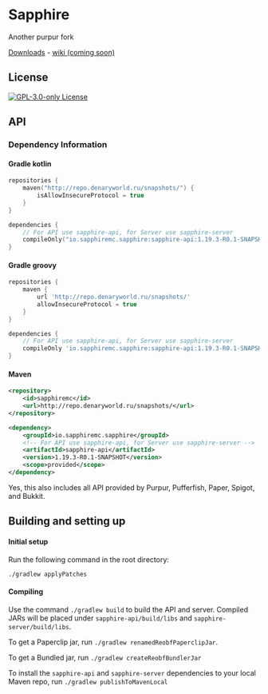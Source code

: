 [website]: https://denaryworld.ru
[downloads]: https://github.com/SapphireMC/Sapphire/releases/
[wiki]: https://github.com/SapphireMC/Sapphire/wiki/

# Sapphire

Another purpur fork

[Downloads][downloads] - [wiki (coming soon)][wiki]

## License
[![GPL-3.0-only License](https://img.shields.io/github/license/SapphireMC/Sapphire?&logo=github)](LICENSE)

## API

### Dependency Information

#### Gradle kotlin
```kotlin
repositories {
    maven("http://repo.denaryworld.ru/snapshots/") {
        isAllowInsecureProtocol = true
    }
}
```
```kotlin
dependencies {
    // For API use sapphire-api, for Server use sapphire-server
    compileOnly("io.sapphiremc.sapphire:sapphire-api:1.19.3-R0.1-SNAPSHOT")
}
```

#### Gradle groovy
```groovy
repositories {
    maven {
        url 'http://repo.denaryworld.ru/snapshots/'
        allowInsecureProtocol = true
    }
}
```
```groovy
dependencies {
    // For API use sapphire-api, for Server use sapphire-server
    compileOnly 'io.sapphiremc.sapphire:sapphire-api:1.19.3-R0.1-SNAPSHOT'
}
```

#### Maven
```xml
<repository>
    <id>sapphiremc</id>
    <url>http://repo.denaryworld.ru/snapshots/</url>
</repository>
```
```xml
<dependency>
    <groupId>io.sapphiremc.sapphire</groupId>
    <!-- For API use sapphire-api, for Server use sapphire-server -->
    <artifactId>sapphire-api</artifactId>
    <version>1.19.3-R0.1-SNAPSHOT</version>
    <scope>provided</scope>
</dependency>
```

Yes, this also includes all API provided by Purpur, Pufferfish, Paper, Spigot, and Bukkit.

## Building and setting up

#### Initial setup
Run the following command in the root directory:

```shell
./gradlew applyPatches
```

#### Compiling

Use the command `./gradlew build` to build the API and server. Compiled JARs
will be placed under `sapphire-api/build/libs` and `sapphire-server/build/libs`.

To get a Paperclip jar, run `./gradlew renamedReobfPaperclipJar`.

To get a Bundled jar, run `./gradlew createReobfBundlerJar`

To install the `sapphire-api` and `sapphire-server` dependencies to your local Maven repo, run `./gradlew publishToMavenLocal`

